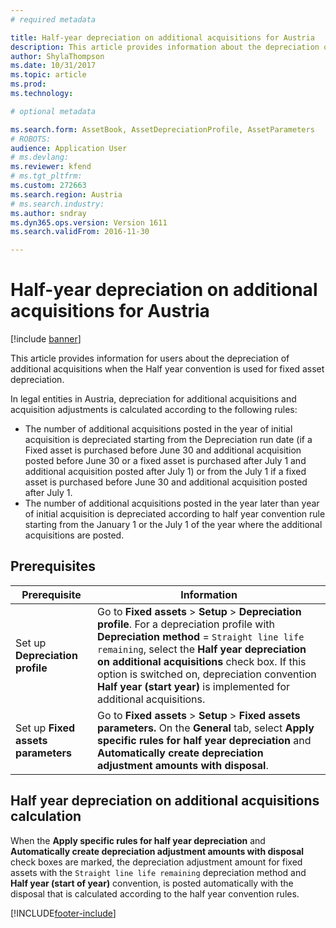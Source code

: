 ```yaml
---
# required metadata

title: Half-year depreciation on additional acquisitions for Austria
description: This article provides information about the depreciation of additional acquisitions when the Half year convention is used for fixed asset depreciation.
author: ShylaThompson
ms.date: 10/31/2017
ms.topic: article
ms.prod: 
ms.technology: 

# optional metadata

ms.search.form: AssetBook, AssetDepreciationProfile, AssetParameters
# ROBOTS: 
audience: Application User
# ms.devlang: 
ms.reviewer: kfend
# ms.tgt_pltfrm: 
ms.custom: 272663
ms.search.region: Austria
# ms.search.industry: 
ms.author: sndray
ms.dyn365.ops.version: Version 1611
ms.search.validFrom: 2016-11-30

---
```


# Half-year depreciation on additional acquisitions for Austria

[!include [banner](../includes/banner.md)]

This article provides information for users about the depreciation of additional acquisitions when the Half year convention is used for fixed asset depreciation.

In legal entities in Austria, depreciation for additional acquisitions and acquisition adjustments is calculated according to the following rules:

-   The number of additional acquisitions posted in the year of initial acquisition is depreciated starting from the Depreciation run date (if a Fixed asset is purchased before June 30 and additional acquisition posted before June 30 or a fixed asset is purchased after July 1 and additional acquisition posted after July 1) or from the July 1 if a fixed asset is purchased before June 30 and additional acquisition posted after July 1.
-   The number of additional acquisitions posted in the year later than year of initial acquisition is depreciated according to half year convention rule starting from the January 1 or the July 1 of the year where the additional acquisitions are posted.

## Prerequisites

| Prerequisite                      | Information                |
|---------------------------------------|---------------------------------------------------------------------------------------------------------------------------------------------------------------------------------------------------------------------------------------------------------------------------------------------------------------------------------------------------------------|
| Set up **Depreciation profile**       | Go to **Fixed assets** > **Setup** > **Depreciation profile**. For a depreciation profile with **Depreciation method** = `Straight line life remaining`, select the **Half year depreciation on additional acquisitions** check box. If this option is switched on, depreciation convention **Half year (start year)** is implemented for additional acquisitions. |
| Set up **Fixed assets parameters**    | Go to **Fixed assets** > **Setup** > **Fixed assets parameters.** On the **General** tab, select **Apply specific rules for half year depreciation** and **Automatically create depreciation adjustment amounts with disposal**.                                                                                  |

## Half year depreciation on additional acquisitions calculation
When the **Apply specific rules for half year depreciation** and **Automatically create depreciation adjustment amounts with disposal** check boxes are marked, the depreciation adjustment amount for fixed assets with the `Straight line life remaining` depreciation method and **Half year (start of year)** convention, is posted automatically with the disposal that is calculated according to the half year convention rules.






[!INCLUDE[footer-include](../../includes/footer-banner.md)]